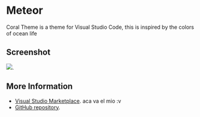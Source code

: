 # Meteor

Coral Theme is a theme for Visual Studio Code, this is inspired by the colors of ocean life


## Screenshot
![](https://raw.githubusercontent.com/gerane/VSCodeThemes/master/gerane.Theme-Meteor/screenshot.png).


## More Information
* [Visual Studio Marketplace](https://marketplace.visualstudio.com/items/gerane.Theme-Meteor). aca va el mio :v
* [GitHub repository](https://github.com/gerane/VSCodeThemes).